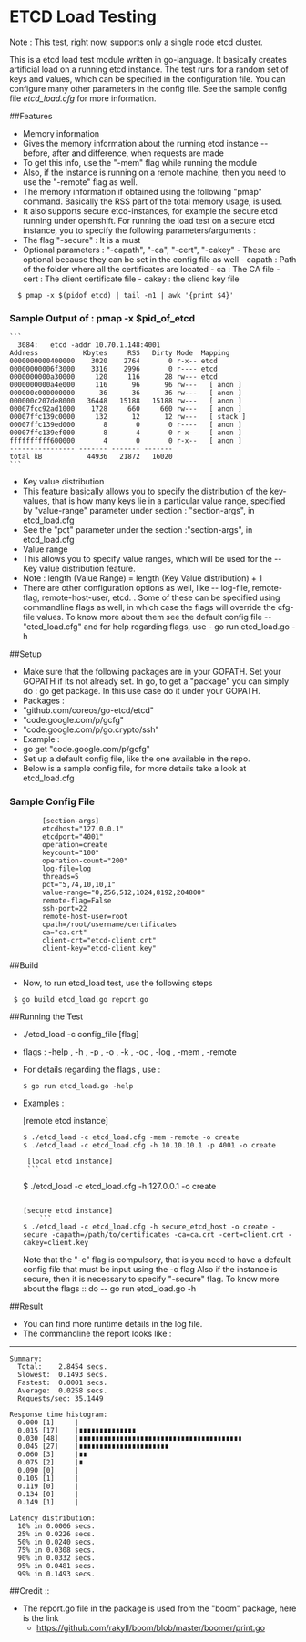 # ETCD Load Testing

Note : This test, right now, supports only a single node etcd cluster.

This is a etcd load test module written in go-language. It basically creates 
artificial load on a running etcd instance. The test runs for a random set of
keys and values, which can be specified in the configuration file. You can 
configure many other parameters in the config file. See the sample config file 
*etcd_load.cfg* for more information. 


##Features
 - Memory information
  - Gives the memory information about the running etcd instance -- before, 
  	after and difference, when requests are made
  - To get this info, use the "-mem" flag while running the module
  - Also, if the instance is running on a remote machine, then you need to use
  	the "-remote" flag as well.
  - The memory information if obtained using the following "pmap" command. Basically
  	the RSS part of the total memory usage, is used.
  - It also supports secure etcd-instances, for example the secure etcd running
  	under openshift. For running the load test on a secure etcd instance, you 
	to specify the following parameters/arguments : 
   - The flag "-secure" : It is a must
   - Optional parameters : "-capath", "-ca", "-cert", "-cakey"
    - These are optional because they can be set in the config file as well
    - capath : Path of the folder where all the certificates are located
    - ca : The CA file
    - cert : The client certificate file
    - cakey : the cliend key file
  ```
  	$ pmap -x $(pidof etcd) | tail -n1 | awk '{print $4}'
  ```
  ### Sample Output of : pmap -x $pid_of_etcd
	```	  
	  3084:   etcd -addr 10.70.1.148:4001
	Address           Kbytes     RSS   Dirty Mode  Mapping
	0000000000400000    3020    2764       0 r-x-- etcd
	00000000006f3000    3316    2996       0 r---- etcd
	0000000000a30000     120     116      28 rw--- etcd
	0000000000a4e000     116      96      96 rw---   [ anon ]
	000000c000000000      36      36      36 rw---   [ anon ]
	000000c207de8000   36448   15188   15188 rw---   [ anon ]
	00007fcc92ad1000    1728     660     660 rw---   [ anon ]
	00007ffc139c0000     132      12      12 rw---   [ stack ]
	00007ffc139ed000       8       0       0 r----   [ anon ]
	00007ffc139ef000       8       4       0 r-x--   [ anon ]
	ffffffffff600000       4       0       0 r-x--   [ anon ]
	---------------- ------- ------- ------- 
	total kB           44936   21872   16020
	```

 - Key value distribution
  - This feature basically allows you to specify the distribution of the 
  	key-values, that is how many keys lie in a particular value range, specified
  	by "value-range" parameter under section : "section-args", in etcd_load.cfg
  - See the "pct" parameter under the section :"section-args", in etcd_load.cfg
 - Value range
  - This allows you to specify value ranges, which will be used for the -- Key
  	value distribution feature.
  - Note : length (Value Range) = length (Key Value distribution) + 1
 - There are other configuration options as well, like -- log-file, remote-flag,
 	remote-host-user, etcd. . Some of these can be specified using commandline 
 	flags as well, in which case the flags will override the cfg-file values. To
 	know more about them see the default config file -- "etcd_load.cfg" and for
 	help regarding flags, use
 		- go run etcd_load.go -h

##Setup
 - Make sure that the following packages are in your GOPATH. Set your 
   GOPATH if its not already set.
   In go, to get a "package" you can simply do : go get package. 
   In this use case do it under your GOPATH.
 - Packages :
  - "github.com/coreos/go-etcd/etcd"
  - "code.google.com/p/gcfg"
  - "code.google.com/p/go.crypto/ssh"
 - Example : 
  - go get "code.google.com/p/gcfg"
 - Set up a default config file, like the one available in the repo.
  - Below is a sample config file, for more details take a look at etcd_load.cfg
   
### Sample Config File
```
		[section-args]
		etcdhost="127.0.0.1"
		etcdport="4001"
		operation=create
		keycount="100"
		operation-count="200"
		log-file=log
		threads=5 
		pct="5,74,10,10,1"
		value-range="0,256,512,1024,8192,204800"
		remote-flag=False
		ssh-port=22
		remote-host-user=root
		cpath=/root/username/certificates
		ca="ca.crt"
		client-crt="etcd-client.crt"
		client-key="etcd-client.key"
```

##Build
 - Now, to run etcd_load test, use the following steps
```
 $ go build etcd_load.go report.go
```

##Running the Test

 - ./etcd_load -c config_file [flag]
  - flags : -help , -h , -p , -o , -k , -oc , -log , -mem , -remote
  - For details regarding the flags , use :
  	```
    $ go run etcd_load.go -help
	```
 - Examples :

  	[remote etcd instance]
   	```
 	$ ./etcd_load -c etcd_load.cfg -mem -remote -o create  
 	$ ./etcd_load -c etcd_load.cfg -h 10.10.10.1 -p 4001 -o create 
   	```

    	[local etcd instance]
    	```
 	$ ./etcd_load -c etcd_load.cfg -h 127.0.0.1 -o create 
	```
	
	[secure etcd instance]
    	```
 	$ ./etcd_load -c etcd_load.cfg -h secure_etcd_host -o create -secure -capath=/path/to/certificates -ca=ca.crt -cert=client.crt -cakey=client.key
	```
	
	Note that the "-c" flag is compulsory, that is you need to have a default 
	config file that must be input using the -c flag
	Also if the instance is secure, then it is necessary to specify "-secure"
	flag.
	To know more about the flags :: do -- go run etcd_load.go -h


##Result 
 - You can find more runtime details in the log file. 
 - The commandline the report looks like :

*******************************************************************
	Summary:
	  Total:	2.8454 secs.
	  Slowest:	0.1493 secs.
	  Fastest:	0.0001 secs.
	  Average:	0.0258 secs.
	  Requests/sec:	35.1449

	Response time histogram:
	  0.000 [1]		|
	  0.015 [17]	|∎∎∎∎∎∎∎∎∎∎∎∎∎∎
	  0.030 [48]	|∎∎∎∎∎∎∎∎∎∎∎∎∎∎∎∎∎∎∎∎∎∎∎∎∎∎∎∎∎∎∎∎∎∎∎∎∎∎∎∎
	  0.045 [27]	|∎∎∎∎∎∎∎∎∎∎∎∎∎∎∎∎∎∎∎∎∎∎
	  0.060 [3]		|∎∎
	  0.075 [2]		|∎
	  0.090 [0]		|
	  0.105 [1]		|
	  0.119 [0]		|
	  0.134 [0]		|
	  0.149 [1]		|

	Latency distribution:
	  10% in 0.0006 secs.
	  25% in 0.0226 secs.
	  50% in 0.0240 secs.
	  75% in 0.0308 secs.
	  90% in 0.0332 secs.
	  95% in 0.0481 secs.
	  99% in 0.1493 secs.


##Credit ::
 - The report.go file in the package is used from the "boom" package, here is the link
 	- https://github.com/rakyll/boom/blob/master/boomer/print.go
